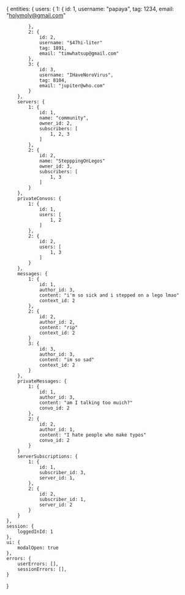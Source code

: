 {
	entities: {
		users: {
            1: {
                id: 1, 
                username: "papaya",
                tag: 1234, 
                email: "holymoly@gmail.com"

            },
            2: {
                id: 2, 
                username: "$47hi-liter"
                tag: 1891,
                email: "timwhatsup@gmail.com"
            },
            3: {
                id: 3,
                username: "IHaveNoroVirus",
                tag: 8104,
                email: "jupiter@who.com"
            }
        },
		servers: {
            1: {
                id: 1,
                name: "community",
                owner_id: 2,
                subscribers: [
                    1, 2, 3
                ]
            },
            2: {
                id: 2,
                name: "StepppingOnLegos"
                owner_id: 3,
                subscribers: [
                    1, 3
                ]
            }
        },
        privateConvos: {
            1: {
                id: 1, 
                users: [
                    1, 2
                ]
            },
            2: {
                id: 2,
                users: [
                    1, 3
                ]
            }
        },
        messages: {
            1: {
                id: 1, 
                author_id: 3, 
                content: "i'm so sick and i stepped on a lego lmao"
                context_id: 2
            },
            2: {
                id: 2,
                author_id: 2, 
                content: "rip"
                context_id: 2
            }
            3: {
                id: 3,
                author_id: 3, 
                content: "im so sad"
                context_id: 2
            }
        },
        privateMessages: {
            1: {
                id: 1,
                author_id: 3,
                content: "am I talking too muich?"
                convo_id: 2
            }, 
            2: {
                id: 2, 
                author_id: 1, 
                content: "I hate people who make typos"
                convo_id: 2
            }
        }
        serverSubscriptions: {
            1: {
                id: 1, 
                subscriber_id: 3, 
                server_id: 1, 
            }, 
            2: {
                id: 2, 
                subscriber_id: 1, 
                server_id: 2
            }
        }
	},
	session: {
		loggedInId: 1
	},
	ui: {
		modalOpen: true
	},
	errors: {
		userErrors: [],
		sessionErrors: [],
	}
}
